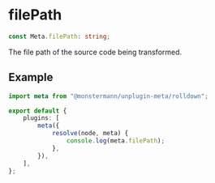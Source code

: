 # filePath

```ts
const Meta.filePath: string;
```

The file path of the source code being transformed.

## Example

```ts [Rolldown]
import meta from "@monstermann/unplugin-meta/rolldown";

export default {
    plugins: [
        meta({
            resolve(node, meta) {
                console.log(meta.filePath);
            },
        }),
    ],
};
```
